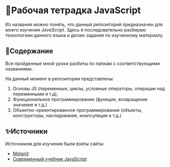 # 📕Рабочая тетрадка JavaScript

Из названия можно понять, что данный репозиторий предназначен для моего изучения *JavaScript*. 
Здесь я последовательно разбираю технологиии данного языка и делаю задания по изученному материалу.

## 🔧Содержание
Все пройденные мной уроки разбиты по папкам с соответствующими названиями.

На данный момент в репозитории представлены:
1) Основы JS (переменные, циклы, условные операторы, операции над переменными и т.д),
2) Функциональное программирование (функции, возвращение значение и т.д.)
3) Объектно-ориентированное программирование (объекты, конструкторы, наследование, инапсуляция и т.д.)

## ✨Источники
Источником для изучения были взяты сайты: 
+ [Metanit](https://metanit.com/web/javascript/1.1.php)
+ [Современный учебник JavaScript](https://learn.javascript.ru/)
